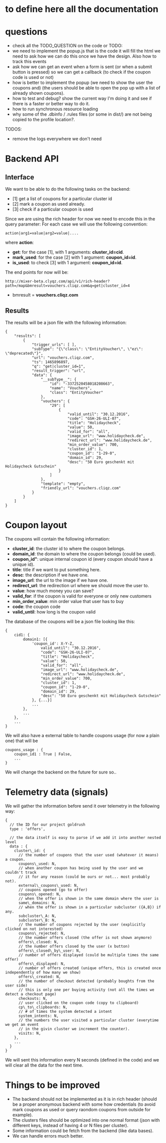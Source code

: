 # to define here all the documentation



# questions
- check all the TODO_QUESTION on the code or TODO:
- we need to implement the popup.js that is the code it will fill the html
  we need to ask how we can do this once we have the design.
  Also how to track this events
- ask how we can get an event when a form is sent (or when a submit button is pressed)
  so we can get a callback (to check if the coupon code is used or not)
- how is better to implement the popup (we need to show the user the coupons and)
  (the users should be able to open the pop up with a list of already shown coupons).
- how to test and debug? show the current way I'm doing it and see if there is a faster
  or better way to do it.
- how to run synchronous resource loading
- why some of the .dbinfo / .rules files (or some in dist/) are not being copied
  to the profile location?.


TODOS:
- remove the logs everywhere we don't need


# Backend API

## Interface

We want to be able to do the following tasks on the backend:

- [1] get a list of coupons for a particular cluster id
- [2] mark a coupon as used already.
- [3] check if a particular coupon is used

Since we are using the rich header for now we need to encode this in the query parameter:
For each case we will use the following convention:

```
action|arg1=value|arg2=value|....
```

where **action**:
- **get**: for the case [1], with 1 arguments: **cluster_id=cid**.
- **mark_used**: for the case [2] with 1 argument: **coupon_id=id**.
- **is_used**: to check [3] with 1 argument: **coupon_id=id**.


The end points for now will be:
```
http://mixer-beta.clyqz.com/api/v1/rich-header?path=/map&bmresult=vouchers.cliqz.com&q=get|cluster_id=4
```

- bmresult = **vouchers.cliqz.com**

## Results

The results will be a json file with the following information:

```
{
    "results": [
        {
            "trigger_urls": [ ],
            "subType": "{\"class\": \"EntityVoucher\", \"ez\": \"deprecated\"}",
            "url": "vouchers.cliqz.com",
            "ts": 1465896897,
            "q": "get|cluster_id=1",
            "result_trigger": "url",
            "data": {
                "__subType__": {
                    "id": "-3372520458018208663",
                    "name": "Vouchers",
                    "class": "EntityVoucher"
                },
                "vouchers": {
                    "29": [
                        {
                            "valid_until": "30.12.2016",
                            "code": "GSH-26-ULI-07",
                            "title": "Holidaycheck",
                            "value": 50,
                            "valid_for": "all",
                            "image_url": "www.holidaycheck.de",
                            "redirect_url": "www.holidaycheck.de",
                            "min_order_value": 700,
                            "cluster_id": 1,
                            "coupon_id": "1-29-0",
                            "domain_id": 29,
                            "desc": "50 Euro geschenkt mit Holidaycheck Gutschein"
                        }
                    ]
                },
                "template": "empty",
                "friendly_url": "vouchers.cliqz.com"
            }
        }
    ]
}
```


# Coupon layout

The coupons will contain the following information:

- **cluster_id**: the cluster id to where the coupon belongs.
- **domain_id**: the domain to where the coupon belongs (could be used).
- **coupon_id"**: unique internal coupon id (every coupon should have a unique id).
- **title**: title if we want to put something here.
- **desc**: the description if we have one.
- **image_url**: the url to the image if we have one.
- **redirect_url**: the redirection url where we should move the user to.
- **value**: how much money you can save?
- **valid_for**: if the coupon is valid for everyone or only new customers
- **min_order_value**: min order value that user has to buy
- **code**: the coupon code
- **valid_until**: how long is the coupon valid

The database of the coupons will be a json file looking like this:

```
{
    cid1: {
        domain1: [{
        	'coupon_id': X-Y-Z,
                valid_until": "30.12.2016",
                "code": "GSH-26-ULI-07",
                "title": "Holidaycheck",
                "value": 50,
                "valid_for": "all",
                "image_url": "www.holidaycheck.de",
                "redirect_url": "www.holidaycheck.de",
                "min_order_value": 700,
                "cluster_id": 1,
                "coupon_id": "1-29-0",
                "domain_id": 29,
                "desc": "50 Euro geschenkt mit Holidaycheck Gutschein"
            }, {...}]
            ...
        },
        ...
    },
    ...
}
```

We will also have a external table to handle coupons usage (for now a plain one)
that will be

```
coupons_usage : {
    coupon_id1 : True | False,
    ...
}
```

We will change the backend on the future for sure so..


# Telemetry data (signals)

We will gather the information before send it over telemetry in the following way:

```
{
  // the ID for our project goldrush
  type : 'offers',

  // the data itself is easy to parse if we add it into another nested level
  data : {
    cluster\_id: {
      // the number of coupons that the user used (whatever it means) a coupon.
      coupons\_used: N,
      // when another coupon has being used by the user and we couldn't track
      // it for any reason (could be ours or not... most probably not).
      external\_coupons\_used: N,
      // coupons opened (go to offer)
      coupons\_opened: N,
      // when the offer is shown in the same domain where the user is
      same\_domains: N,
      // when the offer is shown in a particular subcluster ({A,B}) if any.
      subcluster\_A: N,
      subcluster\_B: N,
      // the number of coupons rejected by the user (explicitly clicked on not interested)
      coupons\_rejected: N,
      // the number offers closed (the offer is not shown anymore)
      offers\_closed: N,
      // the number offers closed by the user (x button)
      offers\_closed\_by\_user: N,
      // number of offers displayed (could be multiple times the same offer)
      offers\_displayed: N,
      // number of offers created (unique offers, this is created once independently of how many we show)
      offers\_created: N,
      // the number of checkout detected (probably boughts from the user side)
      // this is only one per buying activity (not all the times we detect a checkout page)
      checkouts: N,
      // user clicked on the coupon code (copy to clipboard)
      cp\_to\_clipboards: N,
      // # of times the system detected a intent
      system_intents: N,
      // the numbers the user visited a particular cluster (everytime we get an event
      // in the givin cluster we increment the counter).
      visits: N,
    },
    ...
  }
}

```

We will sent this information every N seconds (defined in the code) and we will
clear all the data for the next time.



# Things to be improved

- The backend should not be implemented as it is in rich header (should be a proper anonymous
  backend with some how credentials (to avoid mark coupons as used or query raondom
  coupons from outside for example).
- The clusters files should be optimized into one normal format (json with different
  keys, instead of having 4 or N files per cluster).
- Some information could be fetch from the backend (like data bases).
- We can handle errors much better.


